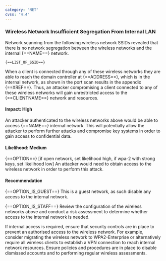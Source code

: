 ```yaml
---
category: "NET"
cvss: "4.4"
---
```

### Wireless Network Insufficient Segregation From Internal LAN
Network scanning from the following wireless network SSIDs revealed that there is no network segregation between the wireless networks and the internal {==NAME==} network.

```
{==LIST_OF_SSID==}
```

When a client is connected through any of these wireless networks they are able to reach the domain controller at {==ADDRESS==}, which is in the internal network, as shown in the port scan results in the appendix {==XREF==}. Thus, an attacker compromising a client connected to any of these wireless networks will gain unrestricted access to the {==CLIENTNAME==} network and resources.
#### Impact: High
An attacker authenticated to the wireless networks above would be able to access {==NAME==} internal network. This will potentially allow the attacker to perform further attacks and compromise key systems in order to gain access to confidential data.
#### Likelihood: Medium
{==OPTION==} [if open network, set likelihood high, if wpa-2 with strong keys, set likelihood low]
An attacker would need to obtain access to the wireless network in order to perform this attack.
#### Recommendation
{==OPTION_IS_GUEST==} This is a guest network, as such disable any access to the internal network.

{==OPTION_IS_STAFF==} Review the configuration of the wireless networks above and conduct a risk assessment to determine whether access to the internal network is needed.

If internal access is required, ensure that security controls are in place to prevent an authorised access to the wireless network. For example, consider migrating the wireless network to WPA2-Enterprise or alternatively require all wireless clients to establish a VPN connection to reach internal network resources. Ensure policies and procedures are in place to disable dismissed accounts and to performing regular wireless assessments.
